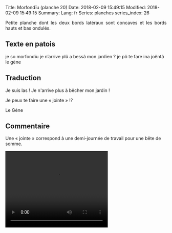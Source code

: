 Title: Morfondïu (planche 20)
Date: 2018-02-09 15:49:15
Modified: 2018-02-09 15:49:15
Summary: 
Lang: fr
Series: planches
series_index: 26

<p style="text-align:justify;">Petite planche dont les deux bords
latéraux sont concaves et les bords hauts et bas ondulés.</p>

<figure class="image-block" style="float: right; width: 40%;">
  <img alt="" src="{static}/images/planche_20.png">
  <figcaption style="max-width: 363px"></figcaption>
</figure>

## Texte en patois

je so morfondïu je n’arrive plû a bessâ mon jardïen ? je pô te fare
ina joëntâ le gène

## Traduction

Je suis las ! Je n'arrive plus à bêcher mon jardin !

Je peux te faire une « jointe » !?

Le Gène

## Commentaire

Une « jointe » correspond à une demi-journée de travail pour une bête de somme.

<video width="320" height="240" controls>
  <source src="https://d1njpgd0ygatdn.cloudfront.net/video_20.mp4" type="video/mp4">
</video>
